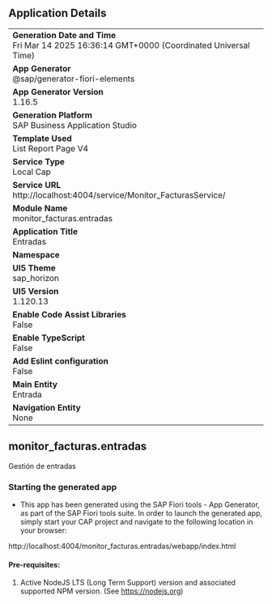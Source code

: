 ## Application Details
|               |
| ------------- |
|**Generation Date and Time**<br>Fri Mar 14 2025 16:36:14 GMT+0000 (Coordinated Universal Time)|
|**App Generator**<br>@sap/generator-fiori-elements|
|**App Generator Version**<br>1.16.5|
|**Generation Platform**<br>SAP Business Application Studio|
|**Template Used**<br>List Report Page V4|
|**Service Type**<br>Local Cap|
|**Service URL**<br>http://localhost:4004/service/Monitor_FacturasService/|
|**Module Name**<br>monitor_facturas.entradas|
|**Application Title**<br>Entradas|
|**Namespace**<br>|
|**UI5 Theme**<br>sap_horizon|
|**UI5 Version**<br>1.120.13|
|**Enable Code Assist Libraries**<br>False|
|**Enable TypeScript**<br>False|
|**Add Eslint configuration**<br>False|
|**Main Entity**<br>Entrada|
|**Navigation Entity**<br>None|

## monitor_facturas.entradas

Gestión de entradas

### Starting the generated app

-   This app has been generated using the SAP Fiori tools - App Generator, as part of the SAP Fiori tools suite.  In order to launch the generated app, simply start your CAP project and navigate to the following location in your browser:

http://localhost:4004/monitor_facturas.entradas/webapp/index.html

#### Pre-requisites:

1. Active NodeJS LTS (Long Term Support) version and associated supported NPM version.  (See https://nodejs.org)


